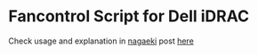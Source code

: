 # Fancontrol Script for Dell iDRAC

Check usage and explanation in [nagaeki](https://github.com/nagaeki) post [here](https://eki.moe/posts/fancontrol-script-for-dell-idrac)